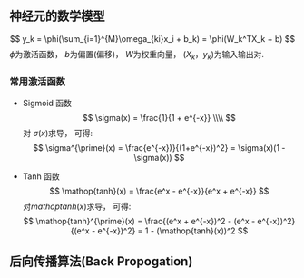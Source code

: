 ## 神经元的数学模型
$$
y_k = \phi(\sum_{i=1}^{M}\omega_{ki}x_i + b_k) = \phi(W_k^TX_k + b)
$$
$\phi$为激活函数， $b$为偏置(偏移)， $W$为权重向量， $(X_k，y_k)$为输入输出对.

### 常用激活函数
* Sigmoid 函数
$$
\sigma(x) = \frac{1}{1 + e^{-x}} \\\\
$$
对 $\sigma(x)$求导， 可得:
$$
\sigma^{\prime}(x) = \frac{e^{-x})}{(1+e^{-x})^2} = \sigma(x)(1 - \sigma(x))
$$

* Tanh 函数
$$
\mathop{tanh}(x) = \frac{e^x - e^{-x}}{e^x + e^{-x}}
$$
对$mathop{tanh}(x)$求导， 可得:
$$
\mathop{tanh}^{\prime}(x) = \frac{(e^x + e^{-x})^2 - (e^x - e^{-x})^2}{(e^x - e^{-x})^2} = 1 - (\mathop{tanh}(x))^2
$$

## 后向传播算法(Back Propogation)
